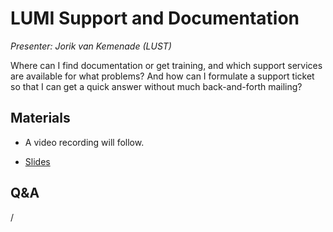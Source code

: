 # LUMI Support and Documentation

*Presenter: Jorik van Kemenade (LUST)*

Where can I find documentation or get training, and which support services are 
available for what problems? And how can I formulate a support ticket so that I can
get a quick answer without much back-and-forth mailing?


## Materials

<!--
Materials will be made available after the lecture
-->
<!--
<video src="https://462000265.lumidata.eu/2p3day-20250303/recordings/106-Support.mp4" controls="controls"></video>
-->
-   A video recording will follow.

-   [Slides](https://462000265.lumidata.eu/2p3day-20250303/files/LUMI-2p3day-20250303-106-Support.pdf)

<!--
-   [Course notes](106-Support.md)
-->


## Q&A

/
